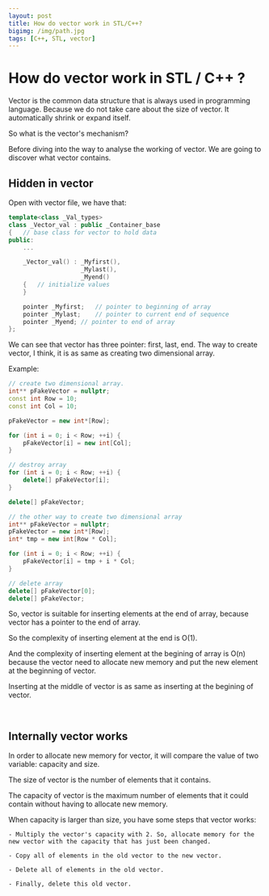 ```yaml
---
layout: post
title: How do vector work in STL/C++?
bigimg: /img/path.jpg
tags: [C++, STL, vector]
---
```


# How do vector work in STL / C++ ?

Vector is the common data structure that is always used in programming language. Because we do not take care about the size of vector. It automatically shrink or expand itself. 

So what is the vector's mechanism?

Before diving into the way to analyse the working of vector. We are going to discover what vector contains. 

## Hidden in vector

Open with vector file, we have that: 

```C++
template<class _Val_types>
class _Vector_val : public _Container_base
{	// base class for vector to hold data
public:
	...

	_Vector_val() : _Myfirst(),
		            _Mylast(),
		            _Myend()
	{	// initialize values
	}

	pointer _Myfirst;	// pointer to beginning of array
	pointer _Mylast;	// pointer to current end of sequence
	pointer _Myend;	// pointer to end of array
};
```

We can see that vector has three pointer: first, last, end. The way to create vector, I think, it is as same as creating two dimensional array. 

Example: 
<br>
```C++
// create two dimensional array.
int** pFakeVector = nullptr; 
const int Row = 10;
const int Col = 10;

pFakeVector = new int*[Row];

for (int i = 0; i < Row; ++i) {
	pFakeVector[i] = new int[Col];
}

// destroy array
for (int i = 0; i < Row; ++i) {
	delete[] pFakeVector[i];
}

delete[] pFakeVector;

// the other way to create two dimensional array
int** pFakeVector = nullptr; 
pFakeVector = new int*[Row];
int* tmp = new int[Row * Col];

for (int i = 0; i < Row; ++i) {
	pFakeVector[i] = tmp + i * Col;
}

// delete array
delete[] pFakeVector[0];
delete[] pFakeVector;

```


So, vector is suitable for inserting elements at the end of array, because vector has a pointer to the end of array. 

So the complexity of inserting element at the end is O(1).

And the complexity of inserting element at the begining of array is O(n) because the vector need to allocate new memory and put the new element at the beginning of vector. 

Inserting at the middle of vector is as same as inserting at the begining of vector. 

<br>

## Internally vector works

In order to allocate new memory for vector, it will compare the value of two variable: capacity and size. 

The size of vector is the number of elements that it contains. 

The capacity of vector is the maximum number of elements that it could contain without having to allocate new memory. 

When capacity is larger than size, you have some steps that vector works:

	- Multiply the vector's capacity with 2. So, allocate memory for the new vector with the capacity that has just been changed. 
  
    - Copy all of elements in the old vector to the new vector. 
  
    - Delete all of elements in the old vector. 

    - Finally, delete this old vector. 

